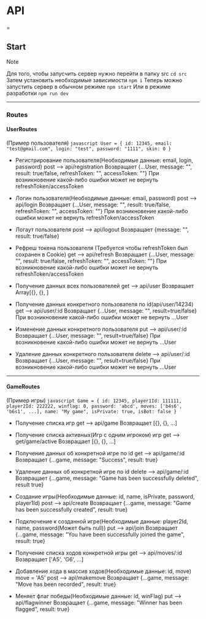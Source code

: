 # API
=
## Start
> [!NOTE]
> Для того, чтобы запусчить сервер нужно перейти в папку src
    `cd src`
> Затем установить необходимые зависимости
    `npm i`
> Теперь можно запустить сервер в обычном режиме
    `npm start`
> Или в режиме разработки
    `npm run dev`

---
### Routes

#### UserRoutes
(Пример пользователя)
    ```javascript
    User = {
        id: 12345,
        email: "test@gmail.com",
        login: "test",
        password: "1111",
        skin: 0
    }
    ```
    
* Регистрирование пользователя(Необходимые данные: email, login, password)
    post --> api/registration
    Возвращает {...User, message: "", result: true/false, refreshToken: "", accessToken: ""}
    При возникновение какой-либо ошибки может не вернуть refreshToken/accessToken
    
* Логин пользователя(Необходимые данные: email, password)
    post --> api/login
    Возвращает {...User, message: "", result: true/false, refreshToken: "", accessToken: ""}
    При возникновение какой-либо ошибки может не вернуть refreshToken/accessToken

* Логаут пользователя
    post --> api/logout
    Возвращает {message: "", result: true/false}

* Рефреш токена пользователя (Требуется чтобы refreshToken был сохранен в Cookie)
    get --> api/refresh
    Возвращает {...User, message: "", result: true/false, refreshToken: "", accessToken: ""}
    При возникновение какой-либо ошибки может не вернуть refreshToken/accessToken 

* Получение данных всех пользователей
    get --> api/user
    Возвращает Array[{}, {}, ]
    
* Получение данных конкретного пользователя по id(api/user/14234)
    get --> api/user/:id
    Возвращает {...User, message: "", result=true/false}
    При возникновение какой-либо ошибки может не вернуть ...User
    
* Изменение данных конкретного пользователя
    put --> api/user/:id
    Возвращает {...User, message: "", result=true/false}
    При возникновение какой-либо ошибки может не вернуть ...User

* Удаление данных конкретного пользователя
    delete --> api/user/:id
    Возвращает {...User, message: "", result=true/false}
    При возникновение какой-либо ошибки может не вернуть ...User

---
#### GameRoutes
(Пример игры)
    ```javascript
    Game = {
        id: 12345,
        player1Id: 111111,
        player2Id: 222222,
        winflag: 0,
        password: 'abcd',
        moves: ['b4s6', 'b6s1', ...],
        name: "My game",
        isPrivate: true,
        isBot: false
    }
    ```

* Получение списка игр
    get --> api/game
    Возвращает [{}, {}, ...]

* Получение списка активных(Игр с одним игроком) игр
    get --> get/game/active
    Возвращает [{}, {}, ...]

* Получение данных об конкретной игре по id
    get --> api/game/:id
    Возвращает {...game, message: "Success", result: true}

* Удаление данных об конкретной игре по id
    delete --> api/game/:id
    Возвращает {...game, message: "Game has been successfully deleted", result true}

* Создание игры(Необходимые данные: id, name, isPrivate, password, player1Id)
    post --> api/create
    Возвращает {...game, message: "Game has been successfully created", result: true}
    
* Подключение к созданной игре(Необходимые данные: player2Id, name, password(Может быть null))
    put --> api/join
    Возвращает {...game, message: "You have been successfully joined the game", result: true}

* Получение списка ходов конкретной игры
    get --> api/moves/:id
    Возвращает ['A5', 'G6', ...]

* Добавление хода в массив ходов(Необходимые данные: id, move) move = 'A5'
    post --> api/makemove
    Возвращает {...game, message: "Move has been recorded", result: true}

* Меняет флаг победы(Необходимые данные: id, winFlag)
    put --> api/flagwinner
    Возвращает {...game, message: "Winner has been flagged", result: true}
